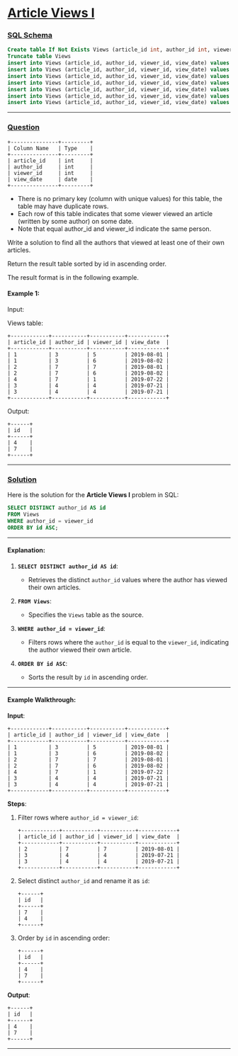 # [Article Views I](#article-views-i)

### [SQL Schema](#sql-schema)
```sql
Create table If Not Exists Views (article_id int, author_id int, viewer_id int, view_date date)
Truncate table Views
insert into Views (article_id, author_id, viewer_id, view_date) values ('1', '3', '5', '2019-08-01')
insert into Views (article_id, author_id, viewer_id, view_date) values ('1', '3', '6', '2019-08-02')
insert into Views (article_id, author_id, viewer_id, view_date) values ('2', '7', '7', '2019-08-01')
insert into Views (article_id, author_id, viewer_id, view_date) values ('2', '7', '6', '2019-08-02')
insert into Views (article_id, author_id, viewer_id, view_date) values ('4', '7', '1', '2019-07-22')
insert into Views (article_id, author_id, viewer_id, view_date) values ('3', '4', '4', '2019-07-21')
insert into Views (article_id, author_id, viewer_id, view_date) values ('3', '4', '4', '2019-07-21')
```

---

### [Question](#question)
```
+---------------+---------+
| Column Name   | Type    |
+---------------+---------+
| article_id    | int     |
| author_id     | int     |
| viewer_id     | int     |
| view_date     | date    |
+---------------+---------+
```
- There is no primary key (column with unique values) for this table, the table may have duplicate rows.
- Each row of this table indicates that some viewer viewed an article (written by some author) on some date. 
- Note that equal author_id and viewer_id indicate the same person.
 

Write a solution to find all the authors that viewed at least one of their own articles.

Return the result table sorted by id in ascending order.

The result format is in the following example.

 

#### Example 1:

Input: 

Views table:
```
+------------+-----------+-----------+------------+
| article_id | author_id | viewer_id | view_date  |
+------------+-----------+-----------+------------+
| 1          | 3         | 5         | 2019-08-01 |
| 1          | 3         | 6         | 2019-08-02 |
| 2          | 7         | 7         | 2019-08-01 |
| 2          | 7         | 6         | 2019-08-02 |
| 4          | 7         | 1         | 2019-07-22 |
| 3          | 4         | 4         | 2019-07-21 |
| 3          | 4         | 4         | 2019-07-21 |
+------------+-----------+-----------+------------+
```

Output:
```
+------+
| id   |
+------+
| 4    |
| 7    |
+------+
```


---

### [Solution](#solution)

Here is the solution for the **Article Views I** problem in SQL:

```sql
SELECT DISTINCT author_id AS id
FROM Views
WHERE author_id = viewer_id
ORDER BY id ASC;
```

---

#### Explanation:
1. **`SELECT DISTINCT author_id AS id`**:
   - Retrieves the distinct `author_id` values where the author has viewed their own articles.

2. **`FROM Views`**:
   - Specifies the `Views` table as the source.

3. **`WHERE author_id = viewer_id`**:
   - Filters rows where the `author_id` is equal to the `viewer_id`, indicating the author viewed their own article.

4. **`ORDER BY id ASC`**:
   - Sorts the result by `id` in ascending order.

---

#### Example Walkthrough:

**Input**:

```text
+------------+-----------+-----------+------------+
| article_id | author_id | viewer_id | view_date  |
+------------+-----------+-----------+------------+
| 1          | 3         | 5         | 2019-08-01 |
| 1          | 3         | 6         | 2019-08-02 |
| 2          | 7         | 7         | 2019-08-01 |
| 2          | 7         | 6         | 2019-08-02 |
| 4          | 7         | 1         | 2019-07-22 |
| 3          | 4         | 4         | 2019-07-21 |
| 3          | 4         | 4         | 2019-07-21 |
+------------+-----------+-----------+------------+
```

**Steps**:
1. Filter rows where `author_id = viewer_id`:
   ```text
   +------------+-----------+-----------+------------+
   | article_id | author_id | viewer_id | view_date  |
   +------------+-----------+-----------+------------+
   | 2          | 7         | 7         | 2019-08-01 |
   | 3          | 4         | 4         | 2019-07-21 |
   | 3          | 4         | 4         | 2019-07-21 |
   +------------+-----------+-----------+------------+
   ```

2. Select distinct `author_id` and rename it as `id`:
   ```text
   +------+
   | id   |
   +------+
   | 7    |
   | 4    |
   +------+
   ```

3. Order by `id` in ascending order:
   ```text
   +------+
   | id   |
   +------+
   | 4    |
   | 7    |
   +------+
   ```

**Output**:
```text
+------+
| id   |
+------+
| 4    |
| 7    |
+------+
```

---
